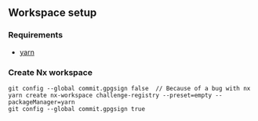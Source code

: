 ## Workspace setup

### Requirements

- [yarn]

### Create Nx workspace

```console
git config --global commit.gpgsign false  // Because of a bug with nx
yarn create nx-workspace challenge-registry --preset=empty --packageManager=yarn
git config --global commit.gpgsign true
```

<!-- Links -->

[yarn]: https://yarnpkg.com/